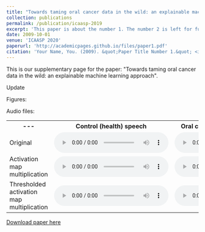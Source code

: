 ```yaml
---
title: "Towards taming oral cancer data in the wild: an explainable machine learning approach"
collection: publications
permalink: /publication/icaasp-2019
excerpt: 'This paper is about the number 1. The number 2 is left for future work.'
date: 2009-10-01
venue: 'ICAASP 2020'
paperurl: 'http://academicpages.github.io/files/paper1.pdf'
citation: 'Your Name, You. (2009). &quot;Paper Title Number 1.&quot; <i>Journal 1</i>. 1(1).'
---
```


This is our supplementary page for the paper: "Towards taming oral cancer data in the wild: an explainable machine learning approach".

Update

Figures:


Audio files:

 <table style="width:100%">
  <tr>
    <th>---</th>
    <th>Control (health) speech</th>
    <th>Oral cancer (pathological) speech</th>
  </tr>
  <tr>
    <td>Original</td>
    <td>
 <audio controls>
  <source src="/images/original_healthy13.wav" type="audio/wav">
</audio> 
</td>
    <td>
 <audio controls>
  <source src="/images/original18.wav" type="audio/wav">
</audio> 
</td>
  </tr>
  <tr>
    <td>Activation map multiplication</td>
    <td>
 <audio controls>
  <source src="/images/modified_healthy13.wav" type="audio/wav">
</audio> 
</td>
    <td>

 <audio controls>
  <source src="/images/modified18.wav" type="audio/wav">
</audio> 

</td>
  </tr>
  <tr>
    <td>Thresholded activation map multiplication</td>
    <td>
 <audio controls>
  <source src="/images/modified_th_healthy13.wav" type="audio/wav">
</audio> 
</td>
    <td>
 <audio controls>
  <source src="/images/modifed_th18.wav" type="audio/wav">
</audio> 
</td>
  </tr>
</table> 






[Download paper here](http://academicpages.github.io/files/paper1.pdf)


